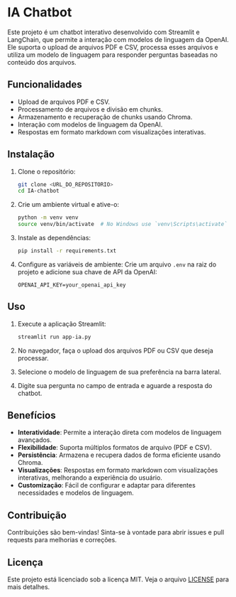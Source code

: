 # IA Chatbot

Este projeto é um chatbot interativo desenvolvido com Streamlit e LangChain, que permite a interação com modelos de linguagem da OpenAI. Ele suporta o upload de arquivos PDF e CSV, processa esses arquivos e utiliza um modelo de linguagem para responder perguntas baseadas no conteúdo dos arquivos.

## Funcionalidades

- Upload de arquivos PDF e CSV.
- Processamento de arquivos e divisão em chunks.
- Armazenamento e recuperação de chunks usando Chroma.
- Interação com modelos de linguagem da OpenAI.
- Respostas em formato markdown com visualizações interativas.

## Instalação

1. Clone o repositório:
    ```bash
    git clone <URL_DO_REPOSITORIO>
    cd IA-chatbot
    ```

2. Crie um ambiente virtual e ative-o:
    ```bash
    python -m venv venv
    source venv/bin/activate  # No Windows use `venv\Scripts\activate`
    ```

3. Instale as dependências:
    ```bash
    pip install -r requirements.txt
    ```

4. Configure as variáveis de ambiente:
    Crie um arquivo `.env` na raiz do projeto e adicione sua chave de API da OpenAI:
    ```env
    OPENAI_API_KEY=your_openai_api_key
    ```

## Uso

1. Execute a aplicação Streamlit:
    ```bash
    streamlit run app-ia.py
    ```

2. No navegador, faça o upload dos arquivos PDF ou CSV que deseja processar.

3. Selecione o modelo de linguagem de sua preferência na barra lateral.

4. Digite sua pergunta no campo de entrada e aguarde a resposta do chatbot.

## Benefícios

- **Interatividade**: Permite a interação direta com modelos de linguagem avançados.
- **Flexibilidade**: Suporta múltiplos formatos de arquivo (PDF e CSV).
- **Persistência**: Armazena e recupera dados de forma eficiente usando Chroma.
- **Visualizações**: Respostas em formato markdown com visualizações interativas, melhorando a experiência do usuário.
- **Customização**: Fácil de configurar e adaptar para diferentes necessidades e modelos de linguagem.

## Contribuição

Contribuições são bem-vindas! Sinta-se à vontade para abrir issues e pull requests para melhorias e correções.

## Licença

Este projeto está licenciado sob a licença MIT. Veja o arquivo [LICENSE](LICENSE) para mais detalhes.
